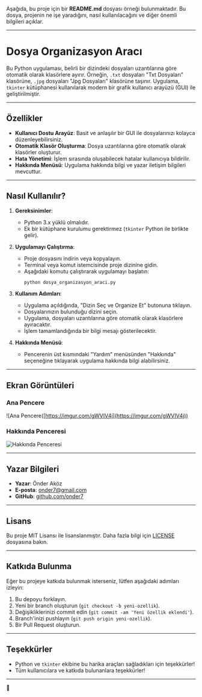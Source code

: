 Aşağıda, bu proje için bir **README.md** dosyası örneği bulunmaktadır. Bu dosya, projenin ne işe yaradığını, nasıl kullanılacağını ve diğer önemli bilgileri açıklar.

---

# Dosya Organizasyon Aracı

Bu Python uygulaması, belirli bir dizindeki dosyaları uzantılarına göre otomatik olarak klasörlere ayırır. Örneğin, `.txt` dosyaları "Txt Dosyaları" klasörüne, `.jpg` dosyaları "Jpg Dosyaları" klasörüne taşınır. Uygulama, `tkinter` kütüphanesi kullanılarak modern bir grafik kullanıcı arayüzü (GUI) ile geliştirilmiştir.

---

## Özellikler

- **Kullanıcı Dostu Arayüz**: Basit ve anlaşılır bir GUI ile dosyalarınızı kolayca düzenleyebilirsiniz.
- **Otomatik Klasör Oluşturma**: Dosya uzantılarına göre otomatik olarak klasörler oluşturur.
- **Hata Yönetimi**: İşlem sırasında oluşabilecek hatalar kullanıcıya bildirilir.
- **Hakkında Menüsü**: Uygulama hakkında bilgi ve yazar iletişim bilgileri mevcuttur.

---

## Nasıl Kullanılır?

1. **Gereksinimler**:
   - Python 3.x yüklü olmalıdır.
   - Ek bir kütüphane kurulumu gerektirmez (`tkinter` Python ile birlikte gelir).

2. **Uygulamayı Çalıştırma**:
   - Proje dosyasını indirin veya kopyalayın.
   - Terminal veya komut istemcisinde proje dizinine gidin.
   - Aşağıdaki komutu çalıştırarak uygulamayı başlatın:
     ```bash
     python dosya_organizasyon_araci.py
     ```

3. **Kullanım Adımları**:
   - Uygulama açıldığında, "Dizin Seç ve Organize Et" butonuna tıklayın.
   - Dosyalarınızın bulunduğu dizini seçin.
   - Uygulama, dosyaları uzantılarına göre otomatik olarak klasörlere ayıracaktır.
   - İşlem tamamlandığında bir bilgi mesajı gösterilecektir.

4. **Hakkında Menüsü**:
   - Pencerenin üst kısmındaki "Yardım" menüsünden "Hakkında" seçeneğine tıklayarak uygulama hakkında bilgi alabilirsiniz.

---

## Ekran Görüntüleri

### Ana Pencere

![Ana Pencere([https://imgur.com/gWVIV4j](https://imgur.com/gWVIV4j))



### Hakkında Penceresi
![Hakkında Penceresi](https://imgur.com/gWVIV4j)

---

## Yazar Bilgileri

- **Yazar**: Önder Aköz
- **E-posta**: onder7@gmail.com
- **GitHub**: [github.com/onder7](https://github.com/onder7)

---

## Lisans

Bu proje MIT Lisansı ile lisanslanmıştır. Daha fazla bilgi için [LICENSE](LICENSE) dosyasına bakın.

---

## Katkıda Bulunma

Eğer bu projeye katkıda bulunmak isterseniz, lütfen aşağıdaki adımları izleyin:
1. Bu depoyu forklayın.
2. Yeni bir branch oluşturun (`git checkout -b yeni-ozellik`).
3. Değişikliklerinizi commit edin (`git commit -am 'Yeni özellik eklendi'`).
4. Branch'inizi pushlayın (`git push origin yeni-ozellik`).
5. Bir Pull Request oluşturun.

---

## Teşekkürler

- Python ve `tkinter` ekibine bu harika araçları sağladıkları için teşekkürler!
- Tüm kullanıcılara ve katkıda bulunanlara teşekkürler!

---

🚀
